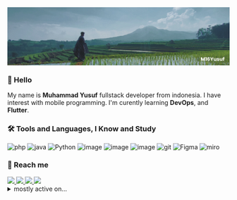 <!-- 
**M16Yusuf/M16Yusuf** is a ✨ _special_ ✨ repository because its `README.md` (this file) appears on your GitHub profile. -->

<a href="https://linktr.ee/M16Yusuf" target="#">
    <img align="center" width="840px" src="img/bannergit-Manglayang.png">
</a>
<!-- https://i.imgur.com/wZaLJ4Z.png -->

### :wave: Hello 

My name is **Muhammad Yusuf** fullstack developer from indonesia. I have interest with mobile programming. I'm curently learning **DevOps**, and **Flutter**.

<!-- Portfolio <a href="https://m16yusuf.carrd.co"> **Click here** </a> -->

 <!-- <details><summary> Github stats (Click to expand!)</summary> 
[![Top Langs](https://github-readme-stats.vercel.app/api/top-langs/?username=M16Yusuf&layout=compact&theme=tokyonight)](https://github.com/M16Yusuf/github-readme-stats)
 [![m16yusuf's github stats](https://github-readme-stats.vercel.app/api?username=M16Yusuf&show_icons=true&theme=tokyonight)](https://github.com/M16Yusuf/github-readme-stats)
 </details> -->

### 🛠️ Tools and Languages, I Know and Study

![php](https://img.shields.io/badge/PHP-777BB4?style=flat&logo=php&logoColor=white) ![java](https://img.shields.io/badge/Java-ED8B00?style=flat&logo=java&logoColor=white) ![Python](https://img.shields.io/badge/Python-FFD43B?style=flat&logo=python&logoColor=blue) ![image](https://img.shields.io/badge/Bootstrap-563D7C?style=flat&logo=bootstrap&logoColor=white) ![image](https://img.shields.io/badge/Codeigniter-EF4223?style=flat&logo=codeigniter&logoColor=white) ![image](https://img.shields.io/badge/-VSCode-007ACC?style=flat&logo=visual-studio-code&logoColor=white) ![git](https://img.shields.io/badge/-Git-F05032?style=flat&logo=git&logoColor=white) ![Figma](https://img.shields.io/badge/-Figma-F24E1E?style=flat&logo=figma&logoColor=white) ![miro](https://img.shields.io/badge/-Miro-FFD02F?style=flat&logo=miro&logoColor=white)

### 🤝 Reach me 

<a href="https://www.linkedin.com/in/m16yusuf/">
<img src="https://img.shields.io/badge/LinkedIn-0077B5?style=flat&logo=linkedin&logoColor=white" >
</a>

<a href="https://twitter.com/M16Yusuf">
<img src="https://img.shields.io/badge/Twitter-0077b5?style=flat&logo=Twitter&logoColor=white" >
</a>

<a href="https://www.instagram.com/M16Yusuf/">
<img src="https://img.shields.io/badge/Instagram-E4405F?style=flat&logo=Instagram&logoColor=white" >
</a>

<a href="https://facebook.com/m16yusuff">
<img src="https://img.shields.io/badge/Facebook-1877F2?style=flat&logo=facebook&logoColor=white" >
</a>


<details><summary>mostly active on... </summary>

[![Discord Presence](https://lanyard.cnrad.dev/api/315664173021528068?hideBadges=false&idleMessage=currently%20offline%20...)](https://discord.com/users/315664173021528068)
</detail>
